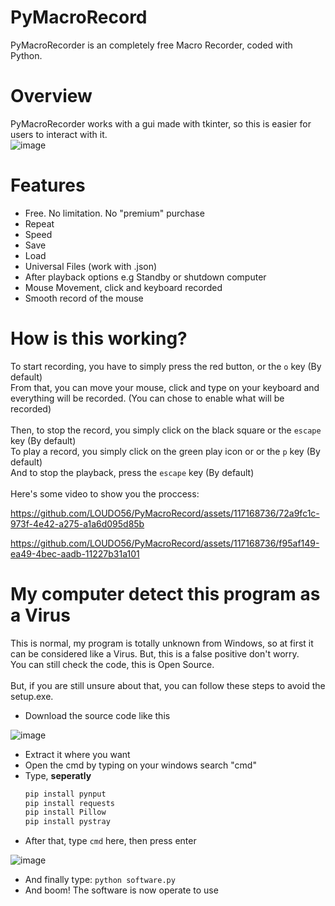 # PyMacroRecord
PyMacroRecorder is an completely free Macro Recorder, coded with Python.

# Overview
PyMacroRecorder works with a gui made with tkinter, so this is easier for users to interact with it.\
![image](https://github.com/LOUDO56/PyMacroRecord/assets/117168736/53632869-e661-42ca-9ee7-ee4e34fdd803)


# Features
- Free. No limitation. No "premium" purchase
- Repeat
- Speed
- Save
- Load
- Universal Files (work with .json)
- After playback options e.g Standby or shutdown computer
- Mouse Movement, click and keyboard recorded
- Smooth record of the mouse

# How is this working?
To start recording, you have to simply press the red button, or the `o` key (By default)\
From that, you can move your mouse, click and type on your keyboard and everything will be recorded. (You can chose to enable what will be recorded)
\
\
Then, to stop the record, you simply click on the black square or the `escape` key (By default)\
To play a record, you simply click on the green play icon or or the `p` key (By default)\
And to stop the playback, press the `escape` key (By default)
\
\
Here's some video to show you the proccess:


https://github.com/LOUDO56/PyMacroRecord/assets/117168736/72a9fc1c-973f-4e42-a275-a1a6d095d85b


https://github.com/LOUDO56/PyMacroRecord/assets/117168736/f95af149-ea49-4bec-aadb-11227b31a101




# My computer detect this program as a Virus

This is normal, my program is totally unknown from Windows, so at first it can be considered like a Virus. But, this is a false positive don't worry.\
You can still check the code, this is Open Source.
\
\
But, if you are still unsure about that, you can follow these steps to avoid the setup.exe.

- Download the source code like this







![image](https://github.com/LOUDO56/PyMacroRecord/assets/117168736/575097b0-3eef-4461-ae16-0e16513a14d4)
- Extract it where you want
- Open the cmd by typing on your windows search "cmd"
- Type, **seperatly**
  ```bash
  pip install pynput
  pip install requests
  pip install Pillow
  pip install pystray
  ```
- After that, type `cmd` here, then press enter

![image](https://github.com/LOUDO56/PyMacroRecord/assets/117168736/89776a49-0cc4-4be0-ab54-62b6687d2b3b)

- And finally type: `python software.py`
- And boom! The software is now operate to use
